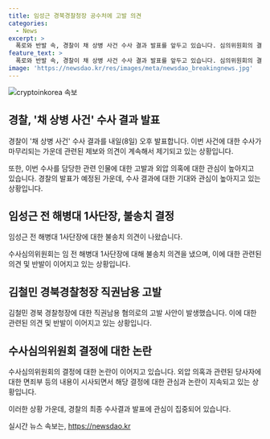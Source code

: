 ```yaml
---
title: 임성근 경북경찰청장 공수처에 고발 의견
categories:
  - News
excerpt: >
  폭로와 반발 속, 경찰이 채 상병 사건 수사 결과 발표를 앞두고 있습니다. 심의위원회의 결정을 둘러싼 갈등이 고조되고 있는 가운데, 경북경찰청장이 고발되는 사태도 빚어지고 있습니다. 이에 대한 사건 관계자와 유가족의 관심이 집중되어 있으며, 앞으로의 경찰의 최종 수사 결과 발표에도 큰 관심이 쏠리고 있습니다.
feature_text: >
  폭로와 반발 속, 경찰이 채 상병 사건 수사 결과 발표를 앞두고 있습니다. 심의위원회의 결정을 둘러싼 갈등이 고조되고 있는 가운데, 경북경찰청장이 고발되는 사태도 빚어지고 있습니다. 이에 대한 사건 관계자와 유가족의 관심이 집중되어 있으며, 앞으로의 경찰의 최종 수사 결과 발표에도 큰 관심이 쏠리고 있습니다.
image: 'https://newsdao.kr/res/images/meta/newsdao_breakingnews.jpg'
---
```


<p><img src="https://newsdao.kr/res/images/meta/newsdao_breakingnews.jpg" alt="cryptoinkorea 속보" /></p>

<h2 data-ke-size="size26">경찰, '채 상병 사건' 수사 결과 발표</h2>

<p data-ke-size="size16">경찰이 '채 상병 사건' 수사 결과를 내일(8일) 오후 발표합니다. 이번 사건에 대한 수사가 마무리되는 가운데 관련된 제보와 의견이 계속해서 제기되고 있는 상황입니다. </p>

<p data-ke-size="size16">또한, 이번 수사를 담당한 관련 인물에 대한 고발과 외압 의혹에 대한 관심이 높아지고 있습니다. 경찰의 발표가 예정된 가운데, 수사 결과에 대한 기대와 관심이 높아지고 있는 상황입니다.</p>

<h2 data-ke-size="size26">임성근 전 해병대 1사단장, 불송치 결정</h2>

<p data-ke-size="size16">임성근 전 해병대 1사단장에 대한 불송치 의견이 나왔습니다. </p>

<p data-ke-size="size16">수사심의위원회는 임 전 해병대 1사단장에 대해 불송치 의견을 냈으며, 이에 대한 관련된 의견 및 반발이 이어지고 있는 상황입니다.</p>

<h2 data-ke-size="size26">김철민 경북경찰청장 직권남용 고발</h2>

<p data-ke-size="size16">김철민 경북 경찰청장에 대한 직권남용 혐의로의 고발 사안이 발생했습니다. 이에 대한 관련된 의견 및 반발이 이어지고 있는 상황입니다.</p>

<h2 data-ke-size="size26">수사심의위원회 결정에 대한 논란</h2>

<p data-ke-size="size16">수사심의위원회의 결정에 대한 논란이 이어지고 있습니다. 외압 의혹과 관련된 당사자에 대한 면죄부 등의 내용이 시사되면서 해당 결정에 대한 관심과 논란이 지속되고 있는 상황입니다. </p>

<p data-ke-size="size16">이러한 상황 가운데, 경찰의 최종 수사결과 발표에 관심이 집중되어 있습니다.</p>
실시간 뉴스 속보는, <a href="https://newsdao.kr" rel="dofollow">https://newsdao.kr</a>


